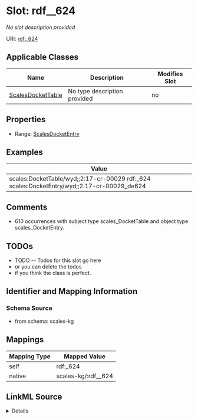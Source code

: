 

# Slot: rdf__624


_No slot description provided_





URI: [rdf:_624](http://www.w3.org/1999/02/22-rdf-syntax-ns#_624)



<!-- no inheritance hierarchy -->





## Applicable Classes

| Name | Description | Modifies Slot |
| --- | --- | --- |
| [ScalesDocketTable](../classes/ScalesDocketTable.md) | No type description provided |  no  |







## Properties

* Range: [ScalesDocketEntry](../classes/ScalesDocketEntry.md)






## Examples

| Value |
| --- |
| scales:DocketTable/wyd;;2:17-cr-00029 rdf:_624 scales:DocketEntry/wyd;;2:17-cr-00029_de624 |

## Comments

* 610 occurrences with subject type scales_DocketTable and object type scales_DocketEntry.

## TODOs

* TODO -- Todos for this slot go here
* or you can delete the todos
* if you think the class is perfect.

## Identifier and Mapping Information







### Schema Source


* from schema: scales-kg




## Mappings

| Mapping Type | Mapped Value |
| ---  | ---  |
| self | rdf:_624 |
| native | scales-kg/:rdf__624 |




## LinkML Source

<details>
```yaml
name: rdf__624
description: No slot description provided
todos:
- TODO -- Todos for this slot go here
- or you can delete the todos
- if you think the class is perfect.
comments:
- 610 occurrences with subject type scales_DocketTable and object type scales_DocketEntry.
examples:
- value: scales:DocketTable/wyd;;2:17-cr-00029 rdf:_624 scales:DocketEntry/wyd;;2:17-cr-00029_de624
from_schema: scales-kg
rank: 1000
slot_uri: rdf:_624
alias: rdf__624
domain_of:
- scales_DocketTable
range: scales_DocketEntry

```
</details>